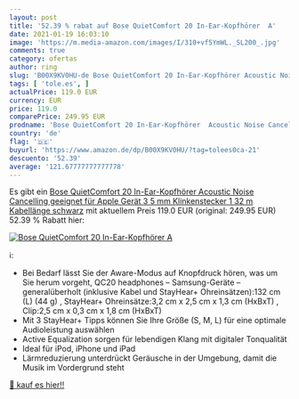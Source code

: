```yaml
---
layout: post
title: '52.39 % rabat auf Bose QuietComfort 20 In-Ear-Kopfhörer  A'
date: 2021-01-19 16:03:10
image: 'https://m.media-amazon.com/images/I/310+vf5YmWL._SL200_.jpg'
comments: true
category: ofertas
author: ring
slug: 'B00X9KV0HU-de Bose QuietComfort 20 In-Ear-Kopfhörer Acoustic Noise...'
tags: [ 'tole.es', ]
actualPrice: 119.0 EUR
currency: EUR
price: 119.0
comparePrice: 249.95 EUR
prodname: 'Bose QuietComfort 20 In-Ear-Kopfhörer  Acoustic Noise Cancelling  geeignet für Apple Gerät  3 5 mm Klinkenstecker  1 32 m Kabellänge  schwarz'
country: 'de'
flag: '🇩🇪'
buyurl: 'https://www.amazon.de/dp/B00X9KV0HU/?tag=tolees0ca-21'
descuento: '52.39'
average: '121.67777777777778'
---
```


Es gibt ein [Bose QuietComfort 20 In-Ear-Kopfhörer  Acoustic Noise Cancelling  geeignet für Apple Gerät  3 5 mm Klinkenstecker  1 32 m Kabellänge  schwarz](https://www.amazon.de/dp/B00X9KV0HU/?tag=tolees0ca-21) mit aktuellem Preis 119.0 EUR (original: 249.95 EUR) 52.39 % Rabatt hier:

[![Bose QuietComfort 20 In-Ear-Kopfhörer  A](https://m.media-amazon.com/images/I/310+vf5YmWL._SL200_.jpg)](https://www.amazon.de/dp/B00X9KV0HU/?tag=tolees0ca-21)

ℹ️:

- Bei Bedarf lässt Sie der Aware-Modus auf Knopfdruck hören, was um Sie herum vorgeht, QC20 headphones – Samsung-Geräte – generalüberholt (inklusive Kabel und StayHear+ Ohreinsätzen):132 cm (L) (44 g) , StayHear+ Ohreinsätze:3,2 cm x 2,5 cm x 1,3 cm (HxBxT) , Clip:2,5 cm x 0,3 cm x 1,8 cm (HxBxT)
- Mit 3 StayHear+ Tipps können Sie Ihre Größe (S, M, L) für eine optimale Audioleistung auswählen
- Active Equalization sorgen für lebendigen Klang mit digitaler Tonqualität
- Ideal für iPod, iPhone und iPad
- Lärmreduzierung unterdrückt Geräusche in der Umgebung, damit die Musik im Vordergrund steht

[🛒 kauf es hier!!](https://www.amazon.de/dp/B00X9KV0HU/?tag=tolees0ca-21)
